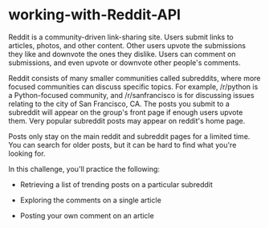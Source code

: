 # working-with-Reddit-API
Reddit is a community-driven link-sharing site. Users submit links to articles, photos, and other content. Other users upvote the submissions they like and downvote the ones they dislike. Users can comment on submissions, and even upvote or downvote other people's comments.

Reddit consists of many smaller communities called subreddits, where more focused communities can discuss specific topics. For example, /r/python is a Python-focused community, and /r/sanfrancisco is for discussing issues relating to the city of San Francisco, CA. The posts you submit to a subreddit will appear on the group's front page if enough users upvote them. Very popular subreddit posts may appear on reddit's home page.

Posts only stay on the main reddit and subreddit pages for a limited time. You can search for older posts, but it can be hard to find what you're looking for.

In this challenge, you'll practice the following:

* Retrieving a list of trending posts on a particular subreddit

* Exploring the comments on a single article

* Posting your own comment on an article

